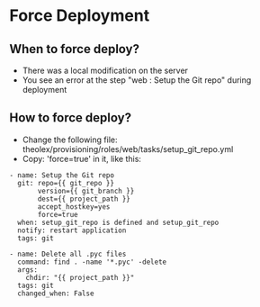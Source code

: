 # Force Deployment

## When to force deploy?

- There was a local modification on the server
- You see an error at the step "web : Setup the Git repo" during deployment

## How to force deploy? 

- Change the following file: theolex/provisioning/roles/web/tasks/setup_git_repo.yml
- Copy: 'force=true' in it, like this:
```
- name: Setup the Git repo
  git: repo={{ git_repo }}
       version={{ git_branch }}
       dest={{ project_path }}
       accept_hostkey=yes
       force=true
  when: setup_git_repo is defined and setup_git_repo
  notify: restart application
  tags: git

- name: Delete all .pyc files
  command: find . -name '*.pyc' -delete
  args:
    chdir: "{{ project_path }}"
  tags: git
  changed_when: False

```